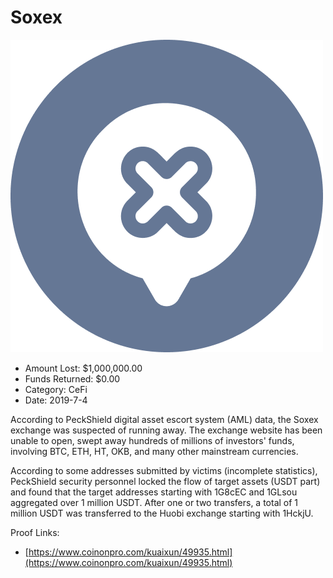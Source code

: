 # Soxex
![Soxex](/rektimages/Soxex.png)
- Amount Lost: $1,000,000.00
- Funds Returned: $0.00
- Category: CeFi
- Date: 2019-7-4

According to PeckShield digital asset escort system (AML) data, the Soxex exchange was suspected of running away. The exchange website has been unable to open, swept away hundreds of millions of investors' funds, involving BTC, ETH, HT, OKB, and many other mainstream currencies.  
  
According to some addresses submitted by victims (incomplete statistics), PeckShield security personnel locked the flow of target assets (USDT part) and found that the target addresses starting with 1G8cEC and 1GLsou aggregated over 1 million USDT. After one or two transfers, a total of 1 million USDT was transferred to the Huobi exchange starting with 1HckjU.


Proof Links:
- [https://www.coinonpro.com/kuaixun/49935.html](https://www.coinonpro.com/kuaixun/49935.html)


